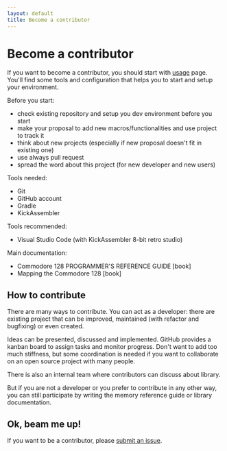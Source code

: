 ```yaml
---
layout: default
title: Become a contributor
---
```

# Become a contributor

If you want to become a contributor, you should start with [usage](usage) page. You'll find some tools and configuration that helps you to start and setup your environment.

Before you start:
* check existing repository and setup you dev environment before you start
* make your proposal to add new macros/functionalities and use project to track it
* think about new projects (especially if new proposal doesn't fit in existing one)
* use always pull request
* spread the word about this project (for new developer and new users)

Tools needed:
* Git
* GitHub account
* Gradle
* KickAssembler

Tools recommended:
* Visual Studio Code (with KickAssembler 8-bit retro studio)

Main documentation:
* Commodore 128 PROGRAMMER'S REFERENCE GUIDE [book]
* Mapping the Commodore 128 [book]

## How to contribute
There are many ways to contribute. You can act as a developer: there are existing project that can be improved, maintained (with refactor and bugfixing) or even created.

Ideas can be presented, discussed and implemented. GitHub provides a kanban board to assign tasks and monitor progress. Don't want to add too much stiffness, but some coordination is needed if you want to collaborate on an open source project with many people.

There is also an internal team where contributors can discuss about library.

But if you are not a developer or you prefer to contribute in any other way, you can still participate by writing the memory reference guide or library documentation.

## Ok, beam me up!
If you want to be a contributor, please [submit an issue](https://github.com/c128lib/.github/issues/new).
